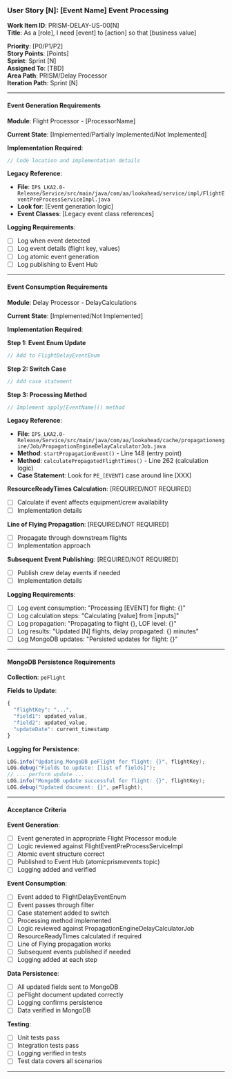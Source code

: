 ### User Story [N]: [Event Name] Event Processing

**Work Item ID**: PRISM-DELAY-US-00[N]  
**Title**: As a [role], I need [event] to [action] so that [business value]

**Priority**: [P0/P1/P2]  
**Story Points**: [Points]  
**Sprint**: Sprint [N]  
**Assigned To**: [TBD]  
**Area Path**: PRISM/Delay Processor  
**Iteration Path**: Sprint [N]  

---

#### Event Generation Requirements

**Module**: Flight Processor - [ProcessorName]

**Current State**: [Implemented/Partially Implemented/Not Implemented]

**Implementation Required**:
```java
// Code location and implementation details
```

**Legacy Reference**:
- **File**: `IPS_LKA2.0-Release/Service/src/main/java/com/aa/lookahead/service/impl/FlightEventPreProcessServiceImpl.java`
- **Look for**: [Event generation logic]
- **Event Classes**: [Legacy event class references]

**Logging Requirements**:
- [ ] Log when event detected
- [ ] Log event details (flight key, values)
- [ ] Log atomic event generation
- [ ] Log publishing to Event Hub

---

#### Event Consumption Requirements

**Module**: Delay Processor - DelayCalculations

**Current State**: [Implemented/Not Implemented]

**Implementation Required**:

**Step 1: Event Enum Update**
```java
// Add to FlightDelayEventEnum
```

**Step 2: Switch Case**
```java
// Add case statement
```

**Step 3: Processing Method**
```java
// Implement apply[EventName]() method
```

**Legacy Reference**:
- **File**: `IPS_LKA2.0-Release/Service/src/main/java/com/aa/lookahead/cache/propagationengine/Job/PropagationEngineDelayCalculatorJob.java`
- **Method**: `startPropagationEvent()` - Line 148 (entry point)
- **Method**: `calculatePropagatedFlightTimes()` - Line 262 (calculation logic)
- **Case Statement**: Look for `PE_[EVENT]` case around line [XXX]

**ResourceReadyTimes Calculation**: [REQUIRED/NOT REQUIRED]
- [ ] Calculate if event affects equipment/crew availability
- [ ] Implementation details

**Line of Flying Propagation**: [REQUIRED/NOT REQUIRED]
- [ ] Propagate through downstream flights
- [ ] Implementation approach

**Subsequent Event Publishing**: [REQUIRED/NOT REQUIRED]
- [ ] Publish crew delay events if needed
- [ ] Implementation details

**Logging Requirements**:
- [ ] Log event consumption: "Processing [EVENT] for flight: {}"
- [ ] Log calculation steps: "Calculating [value] from [inputs]"
- [ ] Log propagation: "Propagating to flight {}, LOF level: {}"
- [ ] Log results: "Updated [N] flights, delay propagated: {} minutes"
- [ ] Log MongoDB updates: "Persisted updates for flight: {}"

---

#### MongoDB Persistence Requirements

**Collection**: `peFlight`

**Fields to Update**:
```javascript
{
  "flightKey": "...",
  "field1": updated_value,
  "field2": updated_value,
  "updateDate": current_timestamp
}
```

**Logging for Persistence**:
```java
LOG.info("Updating MongoDB peFlight for flight: {}", flightKey);
LOG.debug("Fields to update: [list of fields]");
// ... perform update ...
LOG.info("MongoDB update successful for flight: {}", flightKey);
LOG.debug("Updated document: {}", peFlight);
```

---

#### Acceptance Criteria

**Event Generation**:
- [ ] Event generated in appropriate Flight Processor module
- [ ] Logic reviewed against FlightEventPreProcessServiceImpl
- [ ] Atomic event structure correct
- [ ] Published to Event Hub (atomicprismevents topic)
- [ ] Logging added and verified

**Event Consumption**:
- [ ] Event added to FlightDelayEventEnum
- [ ] Event passes through filter
- [ ] Case statement added to switch
- [ ] Processing method implemented
- [ ] Logic reviewed against PropagationEngineDelayCalculatorJob
- [ ] ResourceReadyTimes calculated if required
- [ ] Line of Flying propagation works
- [ ] Subsequent events published if needed
- [ ] Logging added at each step

**Data Persistence**:
- [ ] All updated fields sent to MongoDB
- [ ] peFlight document updated correctly
- [ ] Logging confirms persistence
- [ ] Data verified in MongoDB

**Testing**:
- [ ] Unit tests pass
- [ ] Integration tests pass
- [ ] Logging verified in tests
- [ ] Test data covers all scenarios

---